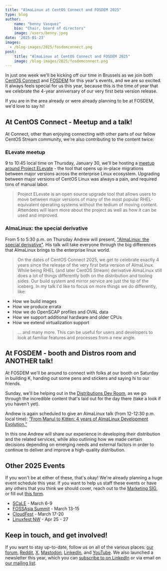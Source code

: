 ```yaml
---
title: "AlmaLinux at CentOS Connect and FOSDEM 2025"
type: blog
author: 
    name: "benny Vasquez"
    bio: "Chair, board of directors"
    image: /users/benny.jpeg
date: '2025-01-23'
images:
  - /blog-images/2025/fosdemconnect.png
post:
    title: "AlmaLinux at CentOS Connect and FOSDEM 2025"
    image: /blog-images/2025/fosdemconnect.png
---
```



In just one week we'll be kicking off our time in Brussels as we join both [CentOS Connect](https://connect.centos.org/) and [FOSDEM](https://fosdem.org/) for this year's events, and we are so excited. It always feels special for us this year, because this is the time of year that we celebrate the 4-year anniversary of our very first beta version release. 

If you are in the area already or were already planning to be at FOSDEM, we'd love to say hi!

## At CentOS Connect - Meetup and a talk!

At Connect, other than enjoying connecting with other parts of our fellow CentOS Stream community, we're also contributing to the content twice:

### ELevate meetup

9 to 10:45 local time on Thursday, January 30, we'll be hosting a [meetup around Project ELevate](https://cfp.fedoraproject.org/centos-connect-2025/talk/TKT8TH/) - the tool that opens up in-place migrations between major versions across the enterprise Linux ecosystem. Upgrading between major versions of CentOS Linux was always a pain, and required tons of manual labor. 

> Project ELevate is an open source upgrade tool that allows users to move between major versions of many of the most popular RHEL-equivalent operating systems without the tedium of moving content. Attendees will learn more about the project as well as how it can be used and improved.

### AlmaLinux: the special derivative

From 5 to 5:30 p.m. on Thursday Andrew will present, ["AlmaLinux: the special derivative"](https://cfp.fedoraproject.org/centos-connect-2025/talk/XTLCAX/). His talk will take everyone through the big differences that AlmaLinux brings to the enterprise linux world.

> On the dates of CentOS Connect 2025, we get to celebrate exactly 4 years since the release of the very first beta version of AlmaLinux. While being RHEL (and later CentOS Stream) derivative AlmaLinux still does a lot of things differently both on the distribution and tooling sides. Our build system and mirror service are just the tip of the iceberg. In my talk I'd like to focus on more things we do differently, like:
- How we build images
- How we produce errata
- How we do OpenSCAP profiles and OVAL data
- How we support additional hardware and older CPUs
- How we extend virtualization support

> ... and many more.
> This can be useful for users and developers to look at familiar features and processes from a new angle.


## At FOSDEM - booth and Distros room and ANOTHER talk!

At FOSDEM we'll be around to connect with folks at our booth on Saturday in building K, handing out some pens and stickers and saying hi to our friends. 

Sunday, we'll be helping out in the [Distributions Dev Room](https://fosdem.org/2025/schedule/track/distributions/), as we go through the incredible content that's laid out for the day there (take a look if you haven't yet). 

Andrew is again scheduled to give an AlmaLinux talk (from 12-12:30 p.m. local time): [“From Manul to Kitten: 4 years of AlmaLinux Development Evolution.”](https://fosdem.org/2025/schedule/track/distributions/) 

In this one Andrew will share our experience in developing their distribution and the related services, while also outlining how we made certain decisions depending on emerging needs and external factors in order to continue to deliver and improve a high-quality distribution.

## Other 2025 Events

If you won't be at either of these, that's okay! We're already planning a huge event schedule this year. If you want to help us staff these events or have any others that you think we should cover, reach out to the [Marketing SIG](https://wiki.almalinux.org/sigs/Marketing.html), or fill out [this form](https://docs.google.com/forms/d/e/1FAIpQLSeGkzJxrYX3PKWh9szmT0deV2ScumGpEOmmiAeevStYFpYkYw/viewform?usp=sf_link).

-   [SCaLE](https://www.socallinuxexpo.org) - March 6-9
-   [FOSSAsia Summit](https://summit.fossasia.org/) - March 13-15
-   [CloudFest](https://www.cloudfest.com/) - March 17-20
-   [Linuxfest NW](https://linuxfestnorthwest.org/) - Apr 25 - 27

## Keep in touch, and get involved!

If you want to stay up-to-date, follow us on all of the various places: [our forum](https://almalinux.discourse.group/), [Reddit](https://www.reddit.com/r/AlmaLinux/), [X](https://twitter.com/AlmaLinux), [Mastodon](https://fosstodon.org/@almalinux/), [LinkedIn](https://www.linkedin.com/company/80320905/), and [YouTube](https://www.youtube.com/channel/UCt9lpkqUPp1FUEi9uqVlPQA). We also launched a newsletter this year, which you can [subscribe to on LinkedIn](https://www.linkedin.com/newsletters/almalinux-news-7123058222835376128/) or via email on [our mailing list](https://lists.almalinux.org/postorius/lists/newsletters.lists.almalinux.org/).

